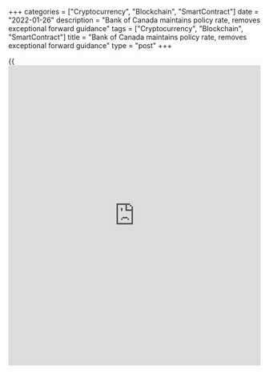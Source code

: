 +++
categories = ["Cryptocurrency", "Blockchain", "SmartContract"]
date = "2022-01-26"
description = "Bank of Canada maintains policy rate, removes exceptional forward guidance"
tags = ["Cryptocurrency", "Blockchain", "SmartContract"]
title = "Bank of Canada maintains policy rate, removes exceptional forward guidance"
type = "post"
+++

{{<iframe id="large-banner" src="https://www.bounty.group/#slide=13.0" width="100%" height="600" scrolling="no" style="border: 0px solid rgb(216, 221, 230); border-radius: 3px;">}}

The Bank of Canada today held its target for the overnight rate at the
effective lower bound of ¼ %, with the Bank Rate at ½ % and the deposit
rate at ¼ %. With overall economic slack now absorbed, the Bank has
removed its exceptional forward guidance on its [policy](https://www.fintechee.com/policy/) interest rate.
The Bank is continuing its reinvestment phase, keeping its overall
holdings of Government of Canada bonds roughly constant.

The global recovery from the COVID-19 pandemic is strong but uneven. The
US economy is growing robustly while growth in some other regions
appears more moderate, especially in China due to current weakness in
its property sector. Strong global demand for goods combined with supply
bottlenecks that hinder production and transportation are pushing up
inflation in most regions. As well, oil prices have rebounded to well
above pre-pandemic levels following a decline at the onset of the
Omicron variant of COVID-19. Financial conditions remain broadly
accommodative but have tightened with growing expectations that monetary
[policy](https://www.fintechee.com/policy/) will normalize sooner than was anticipated, and with rising
geopolitical tensions. Overall, the Bank projects global GDP growth to
moderate from 6¾ % in 2021 to about 3½ % in 2022 and 2023.

In Canada, GDP growth in the second half of 2021 now looks to have been
even stronger than expected. The economy entered 2022 with considerable
momentum, and a broad set of measures are now indicating that economic
slack is absorbed. With strong employment growth, the labour market has
tightened significantly. Job vacancies are elevated, hiring intentions
are strong, and wage gains are picking up. Elevated housing market
activity continues to put upward pressure on house prices.

The Omicron variant is weighing on activity in the first quarter. While
its economic impact will depend on how quickly this wave passes, it is
expected to be less severe than previous waves. Economic growth is then
expected to bounce back and remain robust over the projection horizon,
led by consumer spending on services, and supported by strength in
exports and business investment. After GDP growth of 4½ % in 2021, the
Bank expects Canada’s economy to grow by 4% in 2022 and about 3½ % in
2023.

CPI inflation remains well above the target range and core measures of
inflation have edged up since October. Persistent supply constraints are
feeding through to a broader range of goods prices and, combined with
higher food and energy prices, are expected to keep CPI inflation close
to 5% in the first half of 2022. As supply shortages diminish, inflation
is expected to decline reasonably quickly to about 3% by the end of this
year and then gradually ease towards the target over the projection
period. Near-term inflation expectations have moved up, but longer-run
expectations remain anchored on the 2% target. The Bank will use its
monetary [policy](https://www.fintechee.com/policy/) tools to ensure that higher near-term inflation
expectations do not become embedded in ongoing inflation.

While COVID-19 continues to affect economic activity unevenly across
sectors, the Governing Council judges that overall slack in the economy
is absorbed, thus satisfying the condition outlined in the Bank’s
forward guidance on its [policy](https://www.fintechee.com/policy/) interest rate. The Governing Council
therefore decided to end its extraordinary commitment to hold its [policy](https://www.fintechee.com/policy/)
rate at the effective lower bound. Looking ahead, the Governing Council
expects interest rates will need to increase, with the timing and pace
of those increases guided by the Bank’s commitment to achieving the 2%
inflation target.

The Bank will keep its holdings of Government of Canada bonds on its
balance sheet roughly constant at least until it begins to raise the
[policy](https://www.fintechee.com/policy/) interest rate. At that time, the Governing Council will consider
exiting the reinvestment phase and reducing the size of its balance
sheet by allowing roll-off of maturing Government of Canada bonds.

## Information note

The next scheduled date for announcing the overnight rate target is
March 2, 2022. The Bank will publish its next full outlook for the
economy and inflation, including risks to the projection, in the
_Monetary Policy Report_ on April 13, 2022.
